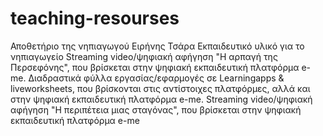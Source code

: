 # teaching-resourses
Αποθετήριο της νηπιαγωγού Ειρήνης Τσάρα 
Εκπαιδευτικό υλικό για το νηπιαγωγείο
Streaming video/ψηφιακή αφήγηση "Η αρπαγή της Περσεφόνης", που βρίσκεται στην ψηφιακή εκπαιδευτική πλατφόρμα e-me.
Διαδραστικά φύλλα εργασίας/εφαρμογές σε Learningapps & liveworksheets, που βρίσκονται στις αντίστοιχες πλατφόρμες, αλλά και στην ψηφιακή εκπαιδευτική πλατφόρμα e-me.
Streaming video/ψηφιακή αφήγηση "Η περιπέτεια μιας σταγόνας", που βρίσκεται στην ψηφιακή εκπαιδευτική πλατφόρμα e-me
